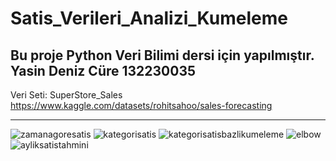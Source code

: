 # Satis_Verileri_Analizi_Kumeleme
Bu proje Python Veri Bilimi dersi için yapılmıştır. Yasin Deniz Cüre 132230035
----------------------------------------------------------------------------

Veri Seti: SuperStore_Sales https://www.kaggle.com/datasets/rohitsahoo/sales-forecasting

----------------------------------------------------------------------------
![zamanagoresatis](https://github.com/user-attachments/assets/67896327-bdbb-4c65-b086-7ef1da6b46a8)
![kategorisatis](https://github.com/user-attachments/assets/4d80f451-41e7-4951-a2f9-1ce9c034a8d2)
![kategorisatisbazlikumeleme](https://github.com/user-attachments/assets/03a904bd-0448-4fad-b932-8775f97a4e35)
![elbow](https://github.com/user-attachments/assets/48cb0703-f09f-4515-914d-792ec605a76e)
![ayliksatistahmini](https://github.com/user-attachments/assets/5b91928b-7e51-4beb-9b79-0c448d3210af)
